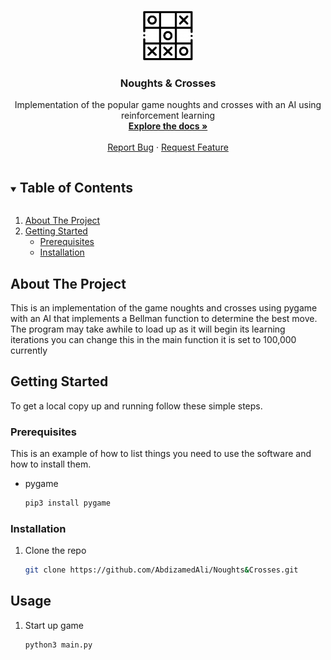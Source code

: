 
<br />
<p align="center">
  <a href="https://github.com/AbdizamedAli/Noughts&Crosses">
    <img src="assets/oxo.png" alt="Logo" width="80" height="80">
  </a>

  <h3 align="center">Noughts & Crosses</h3>

  <p align="center">
    Implementation of the popular game noughts and crosses with an AI using reinforcement learning
    <br />
    <a href="https://github.com/AbdizamedAlipo_name"><strong>Explore the docs »</strong></a>
    <br />
    <br />
    <a href="https://github.com/AbdizamedAlipo_name/issues">Report Bug</a>
    ·
    <a href="https://github.com/AbdizamedAli/Noughts&Crosses/issues">Request Feature</a>
  </p>
</p>



<!-- TABLE OF CONTENTS -->
<details open="open">
  <summary><h2 style="display: inline-block">Table of Contents</h2></summary>
  <ol>
    <li>
      <a href="#about-the-project">About The Project</a>
      <ul>
      </ul>
    </li>
    <li>
      <a href="#getting-started">Getting Started</a>
      <ul>
        <li><a href="#prerequisites">Prerequisites</a></li>
        <li><a href="#installation">Installation</a></li>
      </ul>
    </li>
  </ol>
</details>



<!-- ABOUT THE PROJECT -->
## About The Project
This is an implementation of the game noughts and crosses using pygame with an AI that implements a Bellman function to determine the best move. The program may take awhile to load up as it will begin its learning iterations you can change this in the main function it is set to 100,000 currently





<!-- GETTING STARTED -->
## Getting Started

To get a local copy up and running follow these simple steps.

### Prerequisites

This is an example of how to list things you need to use the software and how to install them.
* pygame
  ```sh
  pip3 install pygame
  ```

### Installation

1. Clone the repo
   ```sh
   git clone https://github.com/AbdizamedAli/Noughts&Crosses.git
   ```


## Usage
1. Start up game 
   ```sh
   python3 main.py
   ```


